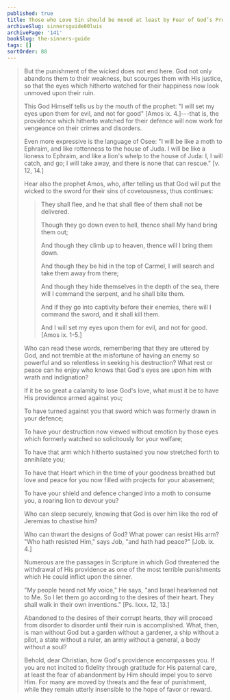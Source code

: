 ```yaml
---
published: true
title: Those who Love Sin should be moved at least by Fear of God’s Providence being Armed Against Them
archiveSlug: sinnersguide00luis
archivePage: '141'
bookSlug: the-sinners-guide
tags: []
sortOrder: 88
---
```


> But the punishment of the wicked does not end here. God not only abandons them to their weakness, but scourges them with His justice, so that the eyes which hitherto watched for their happiness now look unmoved upon their ruin.
> 
> This God Himself tells us by the mouth of the prophet: "I will set my eyes upon them for evil, and not for good" [Amos ix. 4.]---that is, the providence which hitherto watched for their defence will now work for vengeance on their crimes and disorders.
> 
> Even more expressive is the language of Osee: "I will be like a moth to Ephraim, and like rottenness to the house of Juda. I will be like a lioness to Ephraim, and like a lion's whelp to the house of Juda: I, I will catch, and go; I will take away, and there is none that can rescue." [v. 12, 14.]
> 
> Hear also the prophet Amos, who, after telling us that God will put the wicked to the sword for their sins of covetousness, thus continues:
> 
>> They shall flee, and he that shall flee of them shall not be delivered.
>>
>> Though they go down even to hell, thence shall My hand bring them out;
>>
>> And though they climb up to heaven, thence will I bring them down.
>>
>> And though they be hid in the top of Carmel, I will search and take them away from there;
>>
>> And though they hide themselves in the depth of the sea, there will I command the serpent, and he shall bite them.
>>
>> And if they go into captivity before their enemies, there will I command the sword, and it shall kill them.
>>
>> And I will set my eyes upon them for evil, and not for good. [Amos ix. 1-5.]
> 
> Who can read these words, remembering that they are uttered by God, and not tremble at the misfortune of having an enemy so powerful and so relentless in seeking his destruction? What rest or peace can he enjoy who knows that God's eyes are upon him with wrath and indignation?
> 
> If it be so great a calamity to lose God's love, what must it be to have His providence armed against you;
> 
> To have turned against you that sword which was formerly drawn in your defence;
> 
> To have your destruction now viewed without emotion by those eyes which formerly watched so solicitously for your welfare;
> 
> To have that arm which hitherto sustained you now stretched forth to annihilate you;
> 
> To have that Heart which in the time of your goodness breathed but love and peace for you now filled with projects for your abasement;
> 
> To have your shield and defence changed into a moth to consume you, a roaring lion to devour you?
> 
> Who can sleep securely, knowing that God is over him like the rod of Jeremias to chastise him?
> 
> Who can thwart the designs of God? What power can resist His arm? "Who hath resisted Him," says Job, "and hath had peace?" [Job. ix. 4.]
> 
> Numerous are the passages in Scripture in which God threatened the withdrawal of His providence as one of the most terrible punishments which He could inflict upon the sinner.
> 
> "My people heard not My voice," He says, "and Israel hearkened not to Me. So I let them go according to the desires of their heart. They shall walk in their own inventions." [Ps. lxxx. 12, 13.]
> 
> Abandoned to the desires of their corrupt hearts, they will proceed from disorder to disorder until their ruin is accomplished. What, then, is man without God but a garden without a gardener, a ship without a pilot, a state without a ruler, an army without a general, a body without a soul?
> 
> Behold, dear Christian, how God's providence encompasses you. If you are not incited to fidelity through gratitude for His paternal care, at least the fear of abandonment by Him should impel you to serve Him. For many are moved by threats and the fear of punishment, while they remain utterly insensible to the hope of favor or reward.
